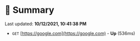 # 📖 Summary
Last updated: **10/12/2021, 10:41:38 PM**

- `GET` [https://google.com](https://google.com) - **Up** (536ms)
